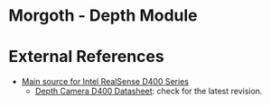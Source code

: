 # Morgoth - Depth Module

# External References

- [Main source for Intel RealSense D400 Series](https://dev.intelrealsense.com/docs/stereo-depth-camera-d400)
    - [Depth Camera D400 Datasheet](https://dev.intelrealsense.com/docs/intel-realsense-d400-series-product-family-datasheet): check for the latest revision.
